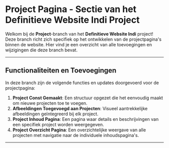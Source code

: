 # Project Pagina - Sectie van het Definitieve Website Indi Project

Welkom bij de **Project**-branch van het **Definitieve Website Indi** project! Deze branch richt zich specifiek op het ontwikkelen van de projectpagina's binnen de website. Hier vind je een overzicht van alle toevoegingen en wijzigingen die deze branch bevat.

---

## Functionaliteiten en Toevoegingen

In deze branch zijn de volgende functies en updates doorgevoerd voor de projectpagina:

1. **Project Const Gemaakt**: Een structuur opgezet die het eenvoudig maakt om nieuwe projecten toe te voegen.
2. **Afbeeldingen Toegevoegd aan Projecten**: Visueel aantrekkelijke afbeeldingen geïntegreerd bij elk project.
3. **Project Inhoud Pagina**: Een pagina waar details en beschrijvingen van een specifiek project worden weergegeven.
4. **Project Overzicht Pagina**: Een overzichtelijke weergave van alle projecten met navigatie naar de individuele inhoudspagina's.

---
